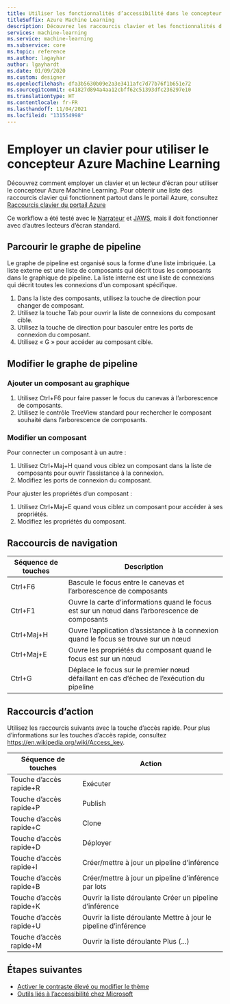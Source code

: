 ```yaml
---
title: Utiliser les fonctionnalités d’accessibilité dans le concepteur
titleSuffix: Azure Machine Learning
description: Découvrez les raccourcis clavier et les fonctionnalités d’accessibilité du lecteur d’écran disponibles dans le concepteur.
services: machine-learning
ms.service: machine-learning
ms.subservice: core
ms.topic: reference
ms.author: lagayhar
author: lgayhardt
ms.date: 01/09/2020
ms.custom: designer
ms.openlocfilehash: dfa3b5630b09e2a3e3411afc7d77b76f1b651e72
ms.sourcegitcommit: e41827d894a4aa12cbff62c51393dfc236297e10
ms.translationtype: HT
ms.contentlocale: fr-FR
ms.lasthandoff: 11/04/2021
ms.locfileid: "131554998"
---
```

# <a name="use-a-keyboard-to-use-azure-machine-learning-designer"></a>Employer un clavier pour utiliser le concepteur Azure Machine Learning

Découvrez comment employer un clavier et un lecteur d’écran pour utiliser le concepteur Azure Machine Learning. Pour obtenir une liste des raccourcis clavier qui fonctionnent partout dans le portail Azure, consultez [Raccourcis clavier du portail Azure](../azure-portal/azure-portal-keyboard-shortcuts.md)

Ce workflow a été testé avec le [Narrateur](https://support.microsoft.com/help/22798/windows-10-complete-guide-to-narrator) et [JAWS](https://www.freedomscientific.com/products/software/jaws/), mais il doit fonctionner avec d’autres lecteurs d’écran standard.

## <a name="navigate-the-pipeline-graph"></a>Parcourir le graphe de pipeline

Le graphe de pipeline est organisé sous la forme d’une liste imbriquée. La liste externe est une liste de composants qui décrit tous les composants dans le graphique de pipeline. La liste interne est une liste de connexions qui décrit toutes les connexions d’un composant spécifique.  

1. Dans la liste des composants, utilisez la touche de direction pour changer de composant.
1. Utilisez la touche Tab pour ouvrir la liste de connexions du composant cible.
1. Utilisez la touche de direction pour basculer entre les ports de connexion du composant.
1. Utilisez « G » pour accéder au composant cible.

## <a name="edit-the-pipeline-graph"></a>Modifier le graphe de pipeline

### <a name="add-a-component-to-the-graph"></a>Ajouter un composant au graphique

1. Utilisez Ctrl+F6 pour faire passer le focus du canevas à l’arborescence de composants.
1. Utilisez le contrôle TreeView standard pour rechercher le composant souhaité dans l’arborescence de composants.

### <a name="edit-a-component"></a>Modifier un composant

Pour connecter un composant à un autre :

1. Utilisez Ctrl+Maj+H quand vous ciblez un composant dans la liste de composants pour ouvrir l’assistance à la connexion.
1. Modifiez les ports de connexion du composant.

Pour ajuster les propriétés d’un composant :

1. Utilisez Ctrl+Maj+E quand vous ciblez un composant pour accéder à ses propriétés.
1. Modifiez les propriétés du composant.

## <a name="navigation-shortcuts"></a>Raccourcis de navigation

| Séquence de touches | Description |
|-|-|
| Ctrl+F6 | Bascule le focus entre le canevas et l’arborescence de composants |
| Ctrl+F1   | Ouvre la carte d’informations quand le focus est sur un nœud dans l’arborescence de composants |
| Ctrl+Maj+H | Ouvre l’application d’assistance à la connexion quand le focus se trouve sur un nœud |
| Ctrl+Maj+E | Ouvre les propriétés du composant quand le focus est sur un nœud |
| Ctrl+G | Déplace le focus sur le premier nœud défaillant en cas d’échec de l’exécution du pipeline |

## <a name="action-shortcuts"></a>Raccourcis d’action

Utilisez les raccourcis suivants avec la touche d’accès rapide. Pour plus d’informations sur les touches d’accès rapide, consultez https://en.wikipedia.org/wiki/Access_key.

| Séquence de touches | Action |
|-|-|
| Touche d’accès rapide+R | Exécuter |
| Touche d’accès rapide+P | Publish |
| Touche d’accès rapide+C | Clone |
| Touche d’accès rapide+D | Déployer |
| Touche d’accès rapide+I | Créer/mettre à jour un pipeline d’inférence |
| Touche d’accès rapide+B | Créer/mettre à jour un pipeline d’inférence par lots |
| Touche d’accès rapide+K | Ouvrir la liste déroulante Créer un pipeline d’inférence |
| Touche d’accès rapide+U | Ouvrir la liste déroulante Mettre à jour le pipeline d’inférence |
| Touche d’accès rapide+M | Ouvrir la liste déroulante Plus (...) |

## <a name="next-steps"></a>Étapes suivantes

- [Activer le contraste élevé ou modifier le thème](../azure-portal/set-preferences.md#choose-a-theme-or-enable-high-contrast)
- [Outils liés à l’accessibilité chez Microsoft](https://www.microsoft.com/accessibility)

